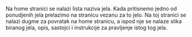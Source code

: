 Na home stranici se nalazi lista naziva jela. Kada pritisnemo jedno od ponudjenih jela prelazimo na stranicu vezanu za to jelo.
Na toj stranici se nalazi dugme za povratak na home stranicu, a ispod nje se nalaze slika biranog jela, opis, sastojci i instrukcije za pravljenje istog tog jela.